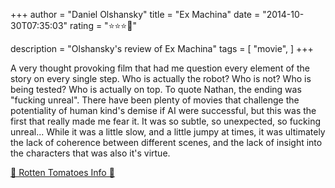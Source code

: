+++
author = "Daniel Olshansky"
title = "Ex Machina"
date = "2014-10-30T07:35:03"
rating = "⭐⭐⭐🌟"

description = "Olshansky's review of Ex Machina"
tags = [
    "movie",
]
+++


A very thought provoking film that had me question every element of the story on every single step. Who is actually the robot? Who is not? Who is being tested? Who is actually on top. To quote Nathan, the ending was "fucking unreal". There have been plenty of movies that challenge the potentiality of human kind's demise if AI were successful, but this was the first that really made me fear it. It was so subtle, so unexpected, so fucking unreal... While it was a little slow, and a little jumpy at times, it was ultimately the lack of coherence between different scenes, and the lack of insight into the characters that was also it's virtue.

[🍅 Rotten Tomatoes Info 🍅](https://www.rottentomatoes.com//m/ex_machina)